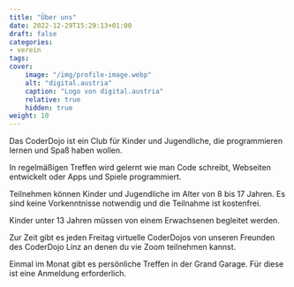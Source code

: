 ```yaml
---
title: "Über uns"
date: 2022-12-29T15:29:13+01:00
draft: false
categories:
- verein
tags:
cover:
    image: "/img/profile-image.webp"
    alt: "digital.austria"
    caption: "Logo von digital.austria"
    relative: true
    hidden: true
weight: 10
---
```


Das CoderDojo ist ein Club für Kinder und Jugendliche, die programmieren lernen und Spaß haben wollen.

In regelmäßigen Treffen wird gelernt wie man Code schreibt, Webseiten entwickelt oder Apps und Spiele programmiert.

Teilnehmen können Kinder und Jugendliche im Alter von 8 bis 17 Jahren. Es sind keine Vorkenntnisse notwendig und die Teilnahme ist kostenfrei.

Kinder unter 13 Jahren müssen von einem Erwachsenen begleitet werden.

Zur Zeit gibt es jeden Freitag virtuelle CoderDojos von unseren Freunden des CoderDojo Linz an denen du vie Zoom teilnehmen kannst.

Einmal im Monat gibt es persönliche Treffen in der Grand Garage. Für diese ist eine Anmeldung erforderlich.

<!-- ![Logo von digital.austria](/img/logo.webp#center "Logo von digital.austria") -->
